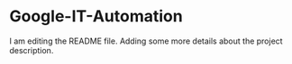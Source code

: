 # Google-IT-Automation
I am editing the README file. Adding some more details about the project description.

